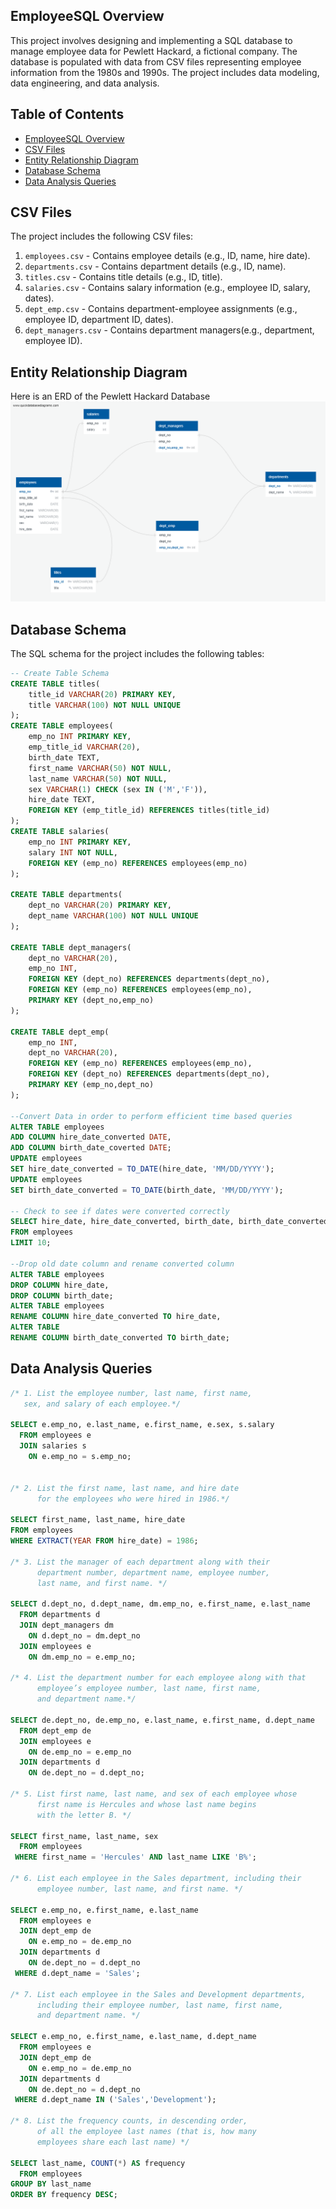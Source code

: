 ## EmployeeSQL Overview

This project involves designing and implementing a SQL database to manage employee data for Pewlett Hackard, a fictional company. The database is populated with data from CSV files representing employee information from the 1980s and 1990s. The project includes data modeling, data engineering, and data analysis.

## Table of Contents

- [EmployeeSQL Overview](#employeesql-overview)
- [CSV Files](#csv-files)
- [Entity Relationship Diagram](#entity-relationship-diagram)
- [Database Schema](#database-schema)
- [Data Analysis Queries](#data-analysis-queries)


## CSV Files

The project includes the following CSV files:

1. `employees.csv` - Contains employee details (e.g., ID, name, hire date).
2. `departments.csv` - Contains department details (e.g., ID, name).
3. `titles.csv` - Contains title details (e.g., ID, title).
4. `salaries.csv` - Contains salary information (e.g., employee ID, salary, dates).
5. `dept_emp.csv` - Contains department-employee assignments (e.g., employee ID, department ID, dates).
6. `dept_managers.csv` - Contains department managers(e.g., department, employee ID).

## Entity Relationship Diagram

Here is an ERD of the Pewlett Hackard Database
![ERD](EmployeeSQL/ERD_employeeSQL.png)

## Database Schema

The SQL schema for the project includes the following tables:

```sql
-- Create Table Schema
CREATE TABLE titles(
    title_id VARCHAR(20) PRIMARY KEY,
    title VARCHAR(100) NOT NULL UNIQUE
);
CREATE TABLE employees(
    emp_no INT PRIMARY KEY,
    emp_title_id VARCHAR(20),
    birth_date TEXT, 
    first_name VARCHAR(50) NOT NULL,
    last_name VARCHAR(50) NOT NULL,
    sex VARCHAR(1) CHECK (sex IN ('M','F')),
    hire_date TEXT,
    FOREIGN KEY (emp_title_id) REFERENCES titles(title_id)
);
CREATE TABLE salaries(
    emp_no INT PRIMARY KEY,
    salary INT NOT NULL,
    FOREIGN KEY (emp_no) REFERENCES employees(emp_no)
);

CREATE TABLE departments(
    dept_no VARCHAR(20) PRIMARY KEY,
    dept_name VARCHAR(100) NOT NULL UNIQUE
);

CREATE TABLE dept_managers(
    dept_no VARCHAR(20),
    emp_no INT,
    FOREIGN KEY (dept_no) REFERENCES departments(dept_no),
    FOREIGN KEY (emp_no) REFERENCES employees(emp_no),
    PRIMARY KEY (dept_no,emp_no)
);

CREATE TABLE dept_emp(
    emp_no INT,
    dept_no VARCHAR(20),
    FOREIGN KEY (emp_no) REFERENCES employees(emp_no),
    FOREIGN KEY (dept_no) REFERENCES departments(dept_no),
    PRIMARY KEY (emp_no,dept_no)
);

--Convert Data in order to perform efficient time based queries
ALTER TABLE employees
ADD COLUMN hire_date_converted DATE,
ADD COLUMN birth_date_coverted DATE;
UPDATE employees
SET hire_date_converted = TO_DATE(hire_date, 'MM/DD/YYYY');
UPDATE employees
SET birth_date_converted = TO_DATE(birth_date, 'MM/DD/YYYY');

-- Check to see if dates were converted correctly
SELECT hire_date, hire_date_converted, birth_date, birth_date_converted
FROM employees
LIMIT 10;

--Drop old date column and rename converted column
ALTER TABLE employees
DROP COLUMN hire_date,
DROP COLUMN birth_date;
ALTER TABLE employees
RENAME COLUMN hire_date_converted TO hire_date,
ALTER TABLE
RENAME COLUMN birth_date_converted TO birth_date;
```

## Data Analysis Queries
```sql
/* 1. List the employee number, last name, first name, 
   sex, and salary of each employee.*/

SELECT e.emp_no, e.last_name, e.first_name, e.sex, s.salary
  FROM employees e
  JOIN salaries s
    ON e.emp_no = s.emp_no;


/* 2. List the first name, last name, and hire date 
      for the employees who were hired in 1986.*/

SELECT first_name, last_name, hire_date
FROM employees
WHERE EXTRACT(YEAR FROM hire_date) = 1986;

/* 3. List the manager of each department along with their 
      department number, department name, employee number, 
      last name, and first name. */

SELECT d.dept_no, d.dept_name, dm.emp_no, e.first_name, e.last_name
  FROM departments d
  JOIN dept_managers dm
    ON d.dept_no = dm.dept_no
  JOIN employees e
    ON dm.emp_no = e.emp_no;

/* 4. List the department number for each employee along with that 
      employee’s employee number, last name, first name,
	  and department name.*/
	  
SELECT de.dept_no, de.emp_no, e.last_name, e.first_name, d.dept_name
  FROM dept_emp de
  JOIN employees e
    ON de.emp_no = e.emp_no
  JOIN departments d
    ON de.dept_no = d.dept_no;

/* 5. List first name, last name, and sex of each employee whose 
      first name is Hercules and whose last name begins 
	  with the letter B. */
	  
SELECT first_name, last_name, sex
  FROM employees
 WHERE first_name = 'Hercules' AND last_name LIKE 'B%';

/* 6. List each employee in the Sales department, including their
      employee number, last name, and first name. */

SELECT e.emp_no, e.first_name, e.last_name
  FROM employees e
  JOIN dept_emp de
    ON e.emp_no = de.emp_no
  JOIN departments d
    ON de.dept_no = d.dept_no
 WHERE d.dept_name = 'Sales';

/* 7. List each employee in the Sales and Development departments, 
      including their employee number, last name, first name,
	  and department name. */

SELECT e.emp_no, e.first_name, e.last_name, d.dept_name
  FROM employees e
  JOIN dept_emp de
    ON e.emp_no = de.emp_no
  JOIN departments d
    ON de.dept_no = d.dept_no
 WHERE d.dept_name IN ('Sales','Development');

/* 8. List the frequency counts, in descending order, 
      of all the employee last names (that is, how many 
	  employees share each last name) */

SELECT last_name, COUNT(*) AS frequency
  FROM employees
GROUP BY last_name
ORDER BY frequency DESC;
```